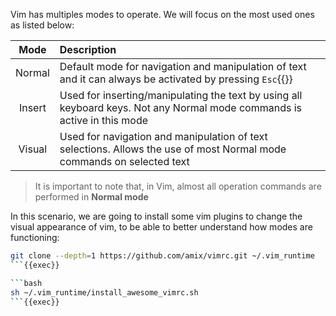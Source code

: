
Vim has multiples modes to operate. We will focus on the most used ones as listed below:

| Mode | Description |
| :----------: | :------ |
| Normal	| Default mode for navigation and manipulation of text and it can always be activated by pressing `Esc`{{}} |
| Insert	|  Used for inserting/manipulating the text by using all keyboard keys. Not any Normal mode commands is active in this mode |
| Visual	| Used for navigation and manipulation of text selections. Allows the use of most Normal mode commands on selected text |

>   It is important to note that, in Vim, almost all operation commands are performed in **Normal mode**

In this scenario, we are going to install some vim plugins to change the visual appearance of vim, to be able to better understand how modes are functioning:

```bash
git clone --depth=1 https://github.com/amix/vimrc.git ~/.vim_runtime
```{{exec}}

```bash
sh ~/.vim_runtime/install_awesome_vimrc.sh
```{{exec}}


